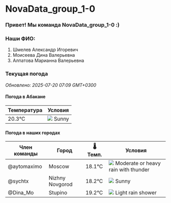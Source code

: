 # NovaData_group_1-0
### Привет! Мы команда NovaData_group_1-0 :)

### Наши ФИО:
1. Шмелев Александр Игоревич
2. Моисеева Дина Валерьевна
3. Алпатова Марианна Валерьевна

### Текущая погода
<!-- WEATHER:START -->
_Обновлено: 2025-07-20 07:09 GMT+0300_

#### Погода в Абакане

| Температура | Условия |
|-------------|----------|
| 20.3°C     | ![](https://cdn.weatherapi.com/weather/64x64/day/113.png) Sunny |

#### Погода в наших городах

| Член команды  | Город               | 🌡️ Темп.  | Условия          |
|---------------|---------------------|-----------|--------------------|
| @aytomaximo    | Moscow              |   18.1°C | ![](https://cdn.weatherapi.com/weather/64x64/day/389.png) Moderate or heavy rain with thunder |
| @sychtx        | Nizhny Novgorod     |   18.2°C | ![](https://cdn.weatherapi.com/weather/64x64/day/113.png) Sunny        |
| @Dina_Mo       | Stupino             |   19.2°C | ![](https://cdn.weatherapi.com/weather/64x64/day/353.png) Light rain shower |

<!-- WEATHER:END -->
